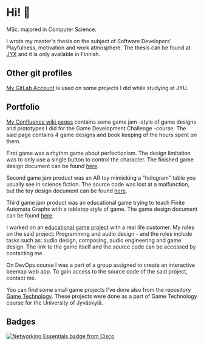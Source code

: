 # Hi! 👋

MSc. majored in Computer Science.

I wrote my master's thesis on the subject of Software Developers' Playfulness, motivation and work atmosphere. The thesis can be found at [JYX](https://jyx.jyu.fi/handle/123456789/80955) and it is only available in Finnish. 

## Other git profiles

[My GitLab Account](https://gitlab.jyu.fi/aakaneis) is used on some projects I did while studying at JYU. 

## Portfolio

[My Confluence wiki pages](https://wiki.jyu.fi/display/pelihaaste/Isoaho+Aaron) contains some game jam -style of game designs and prototypes I did for the Game Development Challenge -course. The said page contains 4 game designs and book keeping of the hours spent on them. 

First game was a rhythm game about perfectionism. The design limitation was to only use a single button to control the character. The finished game design document can be found [here](https://wiki.jyu.fi/display/pelihaaste/Pelisuunnitelma+1.0).

Second game jam product was an AR toy mimicking a "hologram" table you usually see in science fiction. The source code was lost at a malfunction, but the toy design document can be found [here](https://wiki.jyu.fi/display/pelihaaste/Sci-Fi-Sci-Kit+suunnitelma+0.1).

Third game jam product was an educational game trying to teach Finite Automata Graphs with a tabletop style of game. The game design document can be found [here](https://wiki.jyu.fi/display/pelihaaste/Near+Automata+-+Pelisuunnitelma+0.1).

I worked on an [educational game project](https://www.youtube.com/watch?v=8cundkYVs_Q) with a real life customer. My roles on the said project:
Programming and audio design - and the roles include tasks such as: audio design, composing, audio engineering and game design. The link to the game itself and the source code can be accessed by contacting me. 

On DevOps course I was a part of a group assigned to create an interactive beemap web app. To gain access to the source code of the said project, contact me.

You can find some small game projects I've done also from the repository [Game Technology](https://github.com/aaisoaho/TIES476). These projects were done as a part of Game Technology course for the University of Jyväskylä. 

## Badges

[![Networking Essentials badge from Cisco](https://images.credly.com/size/340x340/images/d7f73336-9adb-4833-a602-761837a33ba3/NetworkingEssentials-01.png)](https://www.credly.com/badges/fd5c5555-0a5a-40f3-bc73-1b2c8b09a712/public_url)
